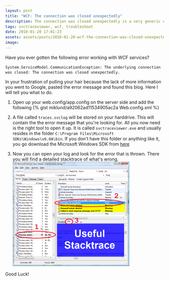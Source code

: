 ```yaml
---
layout: post
title: "WCF: The connection was closed unexpectedly"
description: The connection was closed unexpectedly is a very generic error from WCF and could have several reasons.  You could use SVCTraceViewer in order to debug the error. I'll show you how.
tags: svctraceviewer, wcf, troubleshoot
date: 2010-01-20 17:01:23
assets: assets/posts/2010-01-20-wcf-the-connection-was-closed-unexpectedly
image: 
---
```


Have you ever gotten the following error working with WCF services?

```
System.ServiceModel.CommunicationException: The underlying connection was closed: The connection was closed unexpectedly.
```

In your frustration of pulling your hair because the lack of more information you went to Google, pasted the error message and found this blog. Here I will tell you what to do.

1. Open up your web.config/app.config on the server side and add the following
   {% gist miklund/a92062ad11534905ac2a Web.config.xml %}

2. A file called `traces.svclog` will be stored on your harddrive. This will contain the the error message that you're looking for. All you now need is the right tool to open it up. It is called `svctraceviewer.exe` and usually resides in the folder `C:\Program Files\Microsoft SDKs\Windows\v6.0A\bin`. If you don't have this folder or anything like it, you go download the Microsoft Windows SDK from [here](http://www.microsoft.com/downloads/details.aspx?FamilyID=c17ba869-9671-4330-a63e-1fd44e0e2505&displaylang=en "Microsoft Windows SDK")

3. Now you can open your log and look for the error that is thrown. There you will find a detailed stacktrace of what's wrong.  
   ![stack trace](/assets/posts/2010-01-20-wcf-the-connection-was-closed-unexpectedly/stacktrace.png)
   
Good Luck!
